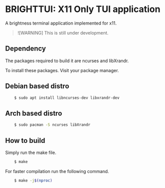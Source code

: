 # BRIGHTTUI: X11 Only TUI application

A brightness terminal application implemented for x11.
> ![WARNING]
> This is still under development.

## Dependency

The packages required to build it are ncurses and libXrandr.

To install these packages. Visit your package manager.

## Debian based distro

``` bash
    $ sudo apt install libncurses-dev libxrandr-dev
```

## Arch based distro 

``` bash
    $ sudo pacman -S ncurses libXrandr
```

## How to build

Simply run the make file.

``` bash
    $ make
```

For faster compilation run the following command.

``` bash
    $ make -j$(nproc)
```
